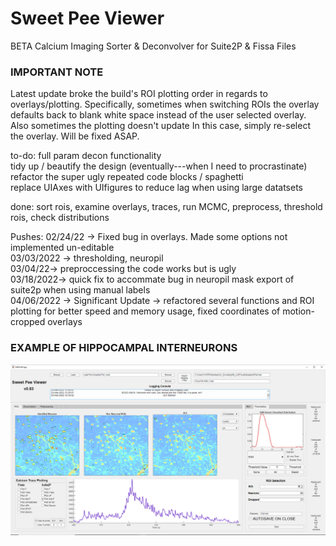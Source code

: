 # Sweet Pee Viewer
BETA Calcium Imaging Sorter &amp; Deconvolver for Suite2P & Fissa Files

### IMPORTANT NOTE      
Latest update broke the build's ROI plotting order in regards to overlays/plotting. Specifically, sometimes when switching ROIs the overlay defaults back to blank white space instead of the user selected overlay. Also sometimes the plotting doesn't update In this case, simply re-select the overlay. Will be fixed ASAP.

to-do:
full param decon functionality      
tidy up / beautify the design (eventually---when I need to procrastinate)     
refactor the super ugly repeated code blocks / spaghetti      
replace UIAxes with UIfigures to reduce lag when using large datatsets      

done: sort rois, examine overlays, traces, run MCMC, preprocess, threshold rois, check distributions      

Pushes:
02/24/22 -> Fixed bug in overlays. Made some options not implemented un-editable      
03/03/2022 -> thresholding, neuropil      
03/04/22-> preproccessing the code works but is ugly      
03/18/2022-> quick fix to accommate bug in neuropil mask export of suite2p when using manual labels     
04/06/2022 -> Significant Update -> refactored several functions and ROI plotting for better speed and memory usage, fixed coordinates of motion-cropped overlays



### EXAMPLE OF HIPPOCAMPAL INTERNEURONS 
![example](https://github.com/darikoneil/SweetPeeViewer/blob/main/Example1.PNG)
